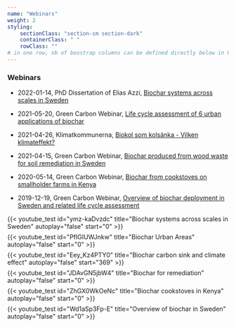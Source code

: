 ```yaml
---
name: "Webinars"
weight: 2
styling:
    sectionClass: "section-sm section-dark"
    containerClass: " "
    rowClass: ""
# in one row, nb of boostrap columns can be defined directly below in HTML
---
```


<div class="col-md-12">

### **Webinars**

* 2022-01-14, PhD Dissertation of Elias Azzi, [Biochar systems across scales in Sweden](https://www.youtube.com/watch?v=ymz-kaDvzdc)

* 2021-05-20, Green Carbon Webinar, [Life cycle assessment of 6 urban applications of biochar](https://www.youtube.com/watch?v=PfIGIUWJnkw)

* 2021-04-26, Klimatkommunerna, [Biokol som kolsänka - Vilken klimateffekt?](https://youtu.be/Eey_Kz4PTY0?t=369)

* 2021-04-15, Green Carbon Webinar, [Biochar produced from wood waste for soil remediation in Sweden](https://www.youtube.com/watch?v=JDAvGN5jbW4) 

* 2020-05-14, Green Carbon Webinar, [Biochar from cookstoves on smallholder farms in Kenya](https://www.youtube.com/watch?v=ZhGX0WkOeNc)

* 2019-12-19, Green Carbon Webinar, [Overview of biochar deployment in Sweden and related life cycle assessment](https://www.youtube.com/watch?v=PfIGIUWJnkw)

</div>

<div class="row">
<div class="col-sm-4" style="margin-bottom:0.5em;"> {{< youtube_test id="ymz-kaDvzdc" title="Biochar systems across scales in Sweden" autoplay="false" start="0" >}} </div>
<div class="col-sm-4" style="margin-bottom:0.5em;"> {{< youtube_test id="PfIGIUWJnkw" title="Biochar Urban Areas" autoplay="false" start="0" >}} </div>
<div class="col-sm-4" style="margin-bottom:0.5em;"> {{< youtube_test id="Eey_Kz4PTY0" title="Biochar carbon sink and climate effect" autoplay="false" start="369" >}} </div>
<div class="col-sm-4" style="margin-bottom:0.5em;"> {{< youtube_test id="JDAvGN5jbW4" title="Biochar for remediation" autoplay="false" start="0" >}} </div>
<div class="col-sm-4" style="margin-bottom:0.5em;"> {{< youtube_test id="ZhGX0WkOeNc" title="Biochar cookstoves in Kenya" autoplay="false" start="0" >}} </div>
<div class="col-sm-4" style="margin-bottom:0.5em;"> {{< youtube_test id="Wd1aSp3Fp-E" title="Overview of biochar in Sweden" autoplay="false" start="0" >}} </div>
</div>
